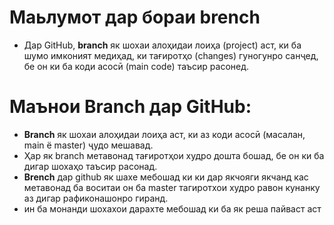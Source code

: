 # Маьлумот дар бораи  brench
- Дар GitHub, **branch** як шохаи алоҳидаи лоиҳа (project) аст, ки ба шумо имконият медиҳад, ки тағиротҳо (changes) гуногунро санҷед, бе он ки ба коди асосӣ (main code) таъсир расонед.
# Маънои Branch дар GitHub:
- **Branch** як шохаи алоҳидаи лоиҳа аст, ки аз коди асосӣ (масалан, main ё master) ҷудо мешавад.
- Ҳар як branch метавонад тағиротҳои худро дошта бошад, бе он ки ба дигар шохаҳо таъсир расонад.
- **Brench** дар github як шахе мебошад ки ки дар якчояги якчанд кас метавонад ба воситаи он ба master тагиротхои худро равон кунанку аз дигар рафиконашонро гиранд.
- ин ба монанди шохахои  дарахте мебошад ки ба як реша пайваст аст 